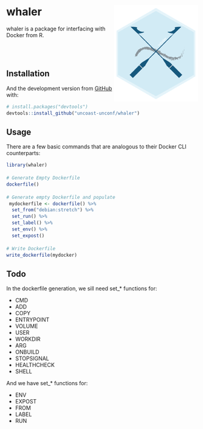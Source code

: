 
<!-- README.md is generated from README.Rmd. Please edit that file -->
whaler <img src="man/figures/logo.png" align="right" />
=======================================================

<!-- badges: start -->
<!-- badges: end -->
whaler is a package for interfacing with Docker from R. <br><br><br><br>

Installation
------------

<!-- You can install the released version of whaler from [CRAN](https://CRAN.R-project.org) with: -->
<!-- ``` r -->
<!-- install.packages("whaler") -->
<!-- ``` -->
And the development version from [GitHub](https://github.com/) with:

``` r
# install.packages("devtools")
devtools::install_github("uncoast-unconf/whaler")
```

Usage
-----

There are a few basic commands that are analogous to their Docker CLI counterparts:

``` r
library(whaler)

# Generate Empty Dockerfile
dockerfile() 

# Generate empty Dockerfile and populate
 mydockerfile <- dockerfile() %>%
  set_from("debian:stretch") %>%
  set_run() %>%
  set_label() %>%
  set_env() %>%
  set_expost() 

# Write Dockerfile 
write_dockerfile(mydocker)
```


## Todo



In the dockerfile generation, we sill need set\_\* functions for:

-   CMD
-   ADD
-   COPY
-   ENTRYPOINT
-   VOLUME
-   USER
-   WORKDIR
-   ARG
-   ONBUILD
-   STOPSIGNAL
-   HEALTHCHECK
-   SHELL

And we have set\_\* functions for:

-   ENV
-   EXPOST
-   FROM
-   LABEL
-   RUN

<!-- ## Example -->
<!-- This is a basic example which shows you how to solve a common problem: -->
<!-- ```{r example} -->
<!-- library(whaler) -->
<!-- ## basic example code -->
<!-- ``` -->
<!-- What is special about using `README.Rmd` instead of just `README.md`? You can include R chunks like so: -->
<!-- ```{r cars} -->
<!-- summary(cars) -->
<!-- ``` -->
<!-- You'll still need to render `README.Rmd` regularly, to keep `README.md` up-to-date. -->
<!-- You can also embed plots, for example: -->
<!-- ```{r pressure, echo = FALSE} -->
<!-- plot(pressure) -->
<!-- ``` -->
<!-- In that case, don't forget to commit and push the resulting figure files, so they display on GitHub! -->
